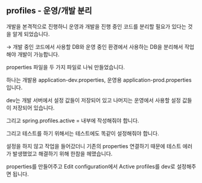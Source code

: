 
## profiles - 운영/개발 분리

개발을 본격적으로 진행하니 운영과 개발을 진행 중인 코드를 분리할 필요가 있다는 것을 알게 되었습니다. 

→ 개발 중인 코드에서 사용할 DB와 운영 중인 환경에서 사용하는 DB을 분리해서 작업해야 개발이 가능합니다. 

properties 파일을 두 가지 파일로 나눠 만들었습니다. 

하나는 개발용 application-dev.properties, 운영용 application-prod.properties입니다. 

dev는 개발 서버에서 설정 값들이 저장되어 있고 나머지는 운영에서 사용할 설정 값들이 저장되어 있습니다.

그리고 spring.profiles.active = 내부에 작성해줘야 합니다.

그리고 테스트를 하기 위해서는 테스트에도 똑같이 설정해줘야 합니다. 

설정을 하지 않고 작업을 들어갔더니 기존의 properties 연결하기 때문에 테스트 에러가 발생했었고 해결하기 위해 한참을 헤맸습니다. 

properties를 만들어주고 Edit configuration에서 Active profiles를 dev로 설정해주면 됩니다. 


